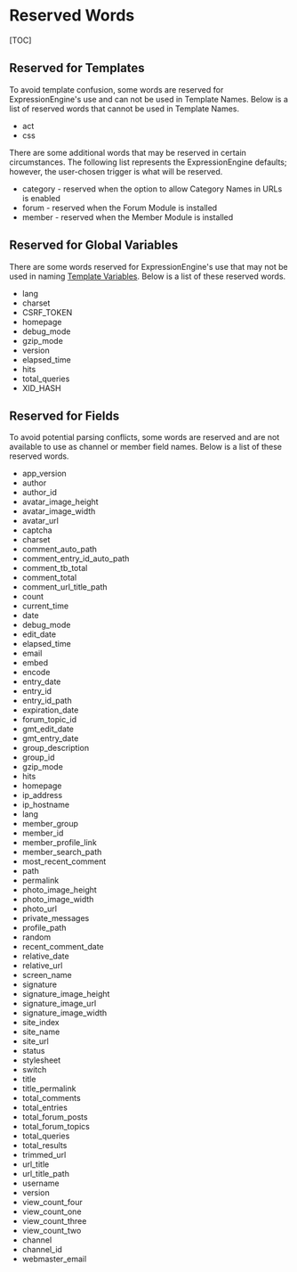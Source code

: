 <!--
    This source file is part of the open source project
    ExpressionEngine User Guide (https://github.com/ExpressionEngine/ExpressionEngine-User-Guide)

    @link      https://expressionengine.com/
    @copyright Copyright (c) 2003-2020, Packet Tide, LLC (https://packettide.com)
    @license   https://expressionengine.com/license Licensed under Apache License, Version 2.0
-->

# Reserved Words

[TOC]

## Reserved for Templates

To avoid template confusion, some words are reserved for ExpressionEngine's use and can not be used in Template Names. Below is a list of reserved words that cannot be used in Template Names.

- act
- css

There are some additional words that may be reserved in certain circumstances. The following list represents the ExpressionEngine defaults; however, the user-chosen trigger is what will be reserved.

- category - reserved when the option to allow Category Names in URLs is enabled
- forum - reserved when the Forum Module is installed
- member - reserved when the Member Module is installed

## Reserved for Global Variables

There are some words reserved for ExpressionEngine's use that may not be used in naming [Template Variables](templates/variable.md). Below is a list of these reserved words.

- lang
- charset
- CSRF_TOKEN
- homepage
- debug_mode
- gzip_mode
- version
- elapsed_time
- hits
- total_queries
- XID_HASH

## Reserved for Fields

To avoid potential parsing conflicts, some words are reserved and are not available to use as channel or member field names. Below is a list of these reserved words.

- app_version
- author
- author_id
- avatar_image_height
- avatar_image_width
- avatar_url
- captcha
- charset
- comment_auto_path
- comment_entry_id_auto_path
- comment_tb_total
- comment_total
- comment_url_title_path
- count
- current_time
- date
- debug_mode
- edit_date
- elapsed_time
- email
- embed
- encode
- entry_date
- entry_id
- entry_id_path
- expiration_date
- forum_topic_id
- gmt_edit_date
- gmt_entry_date
- group_description
- group_id
- gzip_mode
- hits
- homepage
- ip_address
- ip_hostname
- lang
- member_group
- member_id
- member_profile_link
- member_search_path
- most_recent_comment
- path
- permalink
- photo_image_height
- photo_image_width
- photo_url
- private_messages
- profile_path
- random
- recent_comment_date
- relative_date
- relative_url
- screen_name
- signature
- signature_image_height
- signature_image_url
- signature_image_width
- site_index
- site_name
- site_url
- status
- stylesheet
- switch
- title
- title_permalink
- total_comments
- total_entries
- total_forum_posts
- total_forum_topics
- total_queries
- total_results
- trimmed_url
- url_title
- url_title_path
- username
- version
- view_count_four
- view_count_one
- view_count_three
- view_count_two
- channel
- channel_id
- webmaster_email

